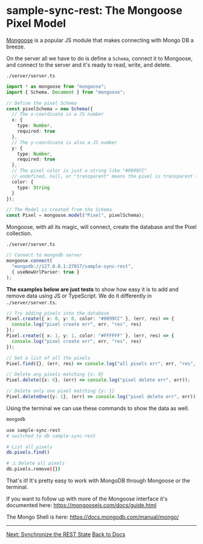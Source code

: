 
# sample-sync-rest: The Mongoose Pixel Model

[Mongoose](https://mongoosejs.com/) is a popular JS module that makes connecting with Mongo DB a breeze.

On the server all we have to do is define a `Schema`, connect it to Mongoose, and connect to the server and it's ready to read, write, and delete.

`./server/server.ts`

```ts
import * as mongoose from "mongoose";
import { Schema, Document } from "mongoose";

// Define the pixel Schema
const pixelSchema = new Schema({
  // The x-coordinate is a JS number
  x: {
    type: Number,
    required: true
  },
  // The y-coordinate is also a JS number
  y: {
    type: Number,
    required: true
  },
  // The pixel color is just a string like "#0099CC"
  // undefined, null, or "transparent" means the pixel is transparent like glass
  color: {
    type: String
  }
});

// The Model is created from the Schema
const Pixel = mongoose.model("Pixel", pixelSchema);
```

Mongoose, with all its magic, will connect, create the database and the Pixel collection.

`./server/server.ts`

```ts
// Connect to mongodb server
mongoose.connect(
  "mongodb://127.0.0.1:27017/sample-sync-rest",
  { useNewUrlParser: true }
);
```

**The examples below are just tests** to show how easy it is to add and remove data using JS or TypeScript. We do it differently in `./server/server.ts`.

```ts
// Try adding pixels into the database
Pixel.create({ x: 0, y: 0, color: "#0099CC" }, (err, res) => {
  console.log("pixel create err", err, "res", res)
});
Pixel.create({ x: 1, y: 1, color: "#FFFFFF" }, (err, res) => {
  console.log("pixel create err", err, "res", res)
});

// Get a list of all the pixels
Pixel.find({}, (err, res) => console.log("all pixels err", err, "res", res));

// Delete any pixels matching {x: 0}
Pixel.delete({x: 0}, (err) => console.log("pixel delete err", err));

// Delete only one pixel matching {y: 1}
Pixel.deleteOne({y: 1}, (err) => console.log("pixel delete err", err));
```

Using the terminal we can use these commands to show the data as well.

```sh
mongodb

use sample-sync-rest
# switched to db sample-sync-rest

# List all pixels
db.pixels.find()

# ⚠️ Delete all pixels
db.pixels.remove({})
```

That's it! It's pretty easy to work with MongoDB through Mongoose or the terminal.

If you want to follow up with more of the Mongoose interface it's documented here:
https://mongoosejs.com/docs/guide.html

The Mongo Shell is here:
https://docs.mongodb.com/manual/mongo/

---

[Next: Synchronize the REST State](./rest-state.md)
[Back to Docs](./readme.md)